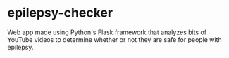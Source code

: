 # epilepsy-checker
Web app made using Python's Flask framework that analyzes bits of YouTube videos to determine whether or not they are safe for people with epilepsy.
